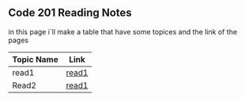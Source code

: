 ## Code 201 Reading Notes 
in this page i`ll make a table that have some topices and the link of the pages 

| Topic Name | Link |
| ----------- | ----------- |
| read1 | [read1](https://muna-jebril.github.io/reading-notes/.) |
| Read2 | [read1](https://muna-jebril.github.io/reading-notes/.) |